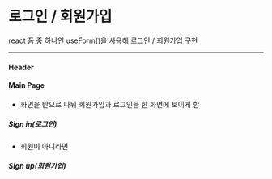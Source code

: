 # 로그인 / 회원가입

react 폼 중 하나인 useForm()을 사용해 로그인 / 회원가입 구현

---

#### Header

#### Main Page

- 화면을 반으로 나눠 회원가입과 로그인을 한 화면에 보이게 함

##### Sign in(로그인)

- 회원이 아니라면

##### Sign up(회원가입)

